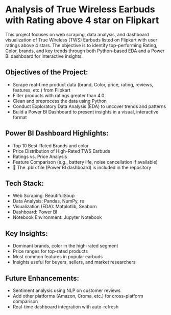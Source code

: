 # Analysis of True Wireless Earbuds with Rating above 4 star on Flipkart

This project focuses on web scraping, data analysis, and dashboard visualization of True Wireless (TWS) Earbuds listed on Flipkart with user ratings above 4 stars. The objective is to identify top-performing Rating, Color, brands, and key trends through both Python-based EDA and a Power BI dashboard for interactive insights.

## Objectives of the Project:
* Scrape real-time product data (brand, Color, price, rating, reviews, features, etc.) from Flipkart
* Filter products with ratings greater than 4.0
* Clean and preprocess the data using Python
* Conduct Exploratory Data Analysis (EDA) to uncover trends and patterns
* Build a Power BI Dashboard to present insights in a visual, interactive format

## Power BI Dashboard Highlights:
* Top 10 Best-Rated Brands and color
* Price Distribution of High-Rated TWS Earbuds
* Ratings vs. Price Analysis
* Feature Comparison (e.g., battery life, noise cancellation if available)
* 📁 The .pbix file (Power BI dashboard) is included in the repository

## Tech Stack:
* Web Scraping: BeautifulSoup
* Data Analysis: Pandas, NumPy, re
* Visualization (EDA): Matplotlib, Seaborn
* Dashboard: Power BI
* Notebook Environment: Jupyter Notebook

## Key Insights:
* Dominant brands, color in the high-rated segment
* Price ranges for top-rated products
* Most common features in popular earbuds
* Insights useful for buyers, sellers, and market researchers

## Future Enhancements:
* Sentiment analysis using NLP on customer reviews
* Add other platforms (Amazon, Croma, etc.) for cross-platform comparison
* Real-time dashboard integration with auto-refresh
